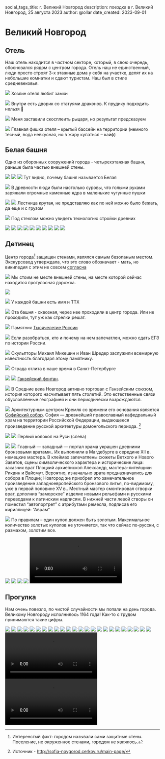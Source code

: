 social_tags_title: г. Великий Новгород
description: поездка в г. Великий Новгород, 25 августа 2023
author: @ollar
date_created: 2023-09-01

# Великий Новгород

## Отель

Наш отель находится в частном секторе, который, в свою очередь, обосновался рядом с центром города. Отель наш не единственный, люди просто строят 3-х этажные дома у себя на участке, делят их на небольшие комнатки и сдают туристам. Наш был в стиле средневековья.

![](images/hotel/photo_2023-09-01%2018.25.32.jpeg)
Хозяин отеля любит замки

![](images/hotel/IMG20230826113419.jpg)
Внутри есть дворик со статуями драконов. К прудику подходить нельзя 🙁

![](images/hotel/image%20%286%29.jpg)
Меня заставили скосплеить рыцаря, но результат предсказуем

![](images/hotel/IMG20230825151208%7E2.jpg)
Главная фишка отеля – крытый бассейн на территории (немного тесный, вода невкусная, но в жару купаться – кайф)

## Белая башня

Одно из оборонных сооружений города - четырехэтажная башня, раньше была частью внешней стены.

![](images/belaya-bashnya/IMG20230826120100.jpg)
![](images/belaya-bashnya/IMG20230826120224.jpg)
![](images/belaya-bashnya/IMG20230826120512.jpg)
Тут видно, почему башня называется Белая

![](images/belaya-bashnya/IMG20230826121244.jpg)
В древности люди были настолько суровы, что голыми руками заряжали огромные каменные ядра в маленькие чугунные пушки

![](images/belaya-bashnya/IMG20230826121734.jpg)
![](images/belaya-bashnya/IMG20230826121921.jpg)
Лестница крутая, не представляю как по ней можно было бежать, да еще и с грузом

![](images/belaya-bashnya/IMG20230826122015.jpg)
Под стеклом можно увидеть технологию стройки древних

![](images/belaya-bashnya/IMG20230826122214.jpg)
![](images/belaya-bashnya/IMG20230826122225.jpg)
![](images/belaya-bashnya/IMG20230826122550.jpg)
![](images/belaya-bashnya/IMG20230826122557.jpg)
![](images/belaya-bashnya/IMG20230826122739.jpg)
![](images/belaya-bashnya/photo_2023-09-01%2018.25.25.jpeg)
![](images/belaya-bashnya/photo_2023-09-01%2018.25.27.jpeg)
![](images/belaya-bashnya/photo_2023-09-01%2018.25.28.jpeg)
![](images/belaya-bashnya/photo_2023-09-01%2018.25.29.jpeg)
![](images/belaya-bashnya/photo_2023-09-01%2018.25.30.jpeg)

## Детинец

Центр города[^1] защищен стенами, являлся самым безопаным местом. Экскурсовод утверждала, что это слово обозначает - мать, но википедия с этим не совсем [согласна](https://ru.wikipedia.org/wiki/%D0%94%D0%B5%D1%82%D0%B8%D0%BD%D0%B5%D1%86)

[^1]: Интеренстый факт: городом называли сами защитные стены. Поселение, не окруженное стенами, городом не являлось.

![](images/detinec/IMG20230825184223_01.jpg)
Мы стоим не месте внешней стены, на месте которой сейчас находится прогулосная дорожка.

![](images/detinec/IMG20230826204448.jpg)

![](images/detinec/IMG20230826132003.jpg)
У каждой башни есть имя и ТТХ

![](images/detinec/photo_2023-09-01%2018.25.10.jpeg)
Эта башня - сквозная, через нее проходили в центр города. Или не проходили, тут уж как стрелки решат.

![](images/detinec/IMG20230825185139.jpg)
Памятник [Тысячелетие России](https://1000russia.ru/)

![](images/detinec/IMG20230825185258.jpg)
Если разобраться, кто и почему на нем запечатлен, можно сдать ЕГЭ по истории России.

![](images/detinec/IMG20230825185509.jpg)
Скульпторы Михаил Микешин и Иван Шредер заслужили всемирную известность благодаря этому памятнику.

![](images/detinec/IMG20230825190448.jpg)
Ограда отлита в наше время в Санкт-Петербурге

![](images/detinec/IMG20230827125631.jpg)
![](images/detinec/IMG20230826133725.jpg)
[Ганзейский фонтан](https://www.visitnovgorod.ru/sights/hanseatic_fountain.html).

![](images/detinec/IMG20230826133733.jpg)
В Средние века Новгород активно торговал с Ганзейским союзом, история которого насчитывает пять столетий. Это естественные связи обусловленные географией и они периодически возрождаются.

![](images/detinec/IMG20230827133351.jpg)
Архитектурным центром Кремля со времени его основания является [Софийский собор](http://sofia-novgorod.cerkov.ru/main-page/). София — древнейший православный кафедральный храм на территории Российской Федерации, выдающееся произведение русской архитектуры домонгольского периода. [^2]

[^2]: Источник - <http://sofia-novgorod.cerkov.ru/main-page/>

![](images/detinec/IMG20230827133508.jpg)
![](images/detinec/image%20%281%29.jpg)
Первый колокол на Руси (слева)

![](images/detinec/image%20%282%29.jpg)
![](images/detinec/photo_2023-09-01%2018.25.00.jpeg)
Главный — западный — портал храма украшен древними бронзовыми вратами.. Их выполнили в Магдебурге в середине XII в. немецкие мастера. В клеймах запечатлены сюжеты Ветхого и Нового Заветов, сцены символического характера и исторические лица: заказчик  врат Плоцкий архиепископ Александр, мастера-литейщики Риквин и Вайсмут. Вероятно, изначально врата предназначались для собора в Плоцке; Новгород же приобрел это  замечательное произведение западноевропейского бронзового литья, по-видимому, уже в первой половине XV в.. Местный мастер смонтировал створки врат, дополнив “заморское” изделие новыми рельефами и русскими переводами к латинским надписям. В нижней части левой створы он поместил “автопортрет” с атрибутами ремесла, подписав его кириллицей: “Аврам”

![](images/detinec/photo_2023-09-01%2018.25.02.jpeg)
По правилам – один купол должен быть золотым. Максимальное количество золотых куполов не уточняется, так что сейчас по-русски, с размахом, золотим все.

![](images/detinec/photo_2023-09-01%2018.25.12.jpeg)
![](images/detinec/photo_2023-09-01%2018.25.15.jpeg)
![](images/detinec/photo_2023-09-01%2018.25.24.jpeg)
![](images/detinec/photo_2023-09-01%2018.25.44.jpeg)
![](images/detinec/telegram-cloud-document-2-5424621489590646786.mp4)

## Прогулка

Нам очень повезло, по чистой случайности мы попали на день города. Великому Новгороду исполнилось 1164 года! Как-то с трудом принимаются такие цифры.

![](images/progulka/IMG20230825172710.jpg)
![](images/progulka/IMG20230825175025%7E4.jpg)
![](images/progulka/IMG20230825191151.jpg)
![](images/progulka/IMG20230825191501.jpg)
![](images/progulka/IMG20230826135119.jpg)
![](images/progulka/IMG20230826135136%7E2.jpg)
![](images/progulka/IMG20230826144514.jpg)
![](images/progulka/IMG20230826144525.jpg)
![](images/progulka/IMG20230826155109.jpg)
![](images/progulka/IMG20230826200941.jpg)
![](images/progulka/IMG20230827142423.jpg)
![](images/progulka/image%20%283%29.jpg)
![](images/progulka/image%20%284%29.jpg)
![](images/progulka/image%20%288%29.jpg)
![](images/progulka/image.jpg)
![](images/progulka/photo_2023-09-01%2018.24.57.jpeg)
![](images/progulka/photo_2023-09-01%2018.25.03.jpeg)
![](images/progulka/photo_2023-09-01%2018.25.18.jpeg)
![](images/progulka/photo_2023-09-01%2018.25.21.jpeg)
![](images/progulka/photo_2023-09-01%2018.25.34.jpeg)
![](images/progulka/photo_2023-09-01%2018.25.35.jpeg)
![](images/progulka/photo_2023-09-01%2018.25.37.jpeg)
![](images/progulka/photo_2023-09-01%2018.25.38.jpeg)
![](images/progulka/photo_2023-09-01%2018.25.40.jpeg)
![](images/progulka/telegram-cloud-document-2-5435954976276885829.mp4)
![](images/progulka/telegram-cloud-document-2-5435954976276885830.mp4)
